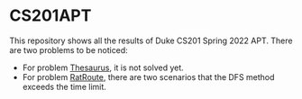 # CS201APT

This repository shows all the results of Duke CS201 Spring 2022 APT. There are two problems to be noticed:  
- For problem [Thesaurus](https://github.com/LegenQS/CS201APT/blob/main/Chapter5/Thesaurus.java), it is not solved yet.
- For problem [RatRoute](https://github.com/LegenQS/CS201APT/blob/main/Chapter12/RatRoute.java), there are two scenarios that the DFS method exceeds the time limit.
